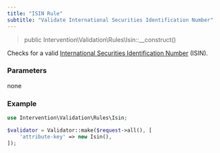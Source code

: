 ```yaml
---
title: "ISIN Rule"
subtitle: "Validate International Securities Identification Number"
---
```


> public Intervention\Validation\Rules\Isin::__construct()

Checks for a valid [International Securities Identification Number](https://en.wikipedia.org/wiki/International_Securities_Identification_Number) (ISIN).

### Parameters

none

### Example

```php
use Intervention\Validation\Rules\Isin;

$validator = Validator::make($request->all(), [
    'attribute-key' => new Isin(),
]);
```


